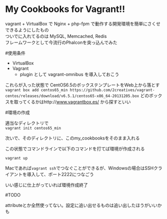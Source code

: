 ﻿My Cookbooks for Vagrant!!
==========================

vagrant + VirtualBox で Nginx + php-fpm で動作する開発環境を簡単にさくせできるようにしたもの  
ついでに入れてるのは MySQL, Memcached, Redis  
フレームワークとして今流行のPhalconを突っ込んでみた

#使用条件

* VirtualBox
* Vagrant
    * plugin として vagrant-omnibus を導入しておこう
    
これらが入った状態で CentOS6.5のボックステンプレートをWeb上から落とす  
`vagrant box add centos65_min https://github.com/2creatives/vagrant-centos/releases/download/v6.5.1/centos65-x86_64-20131205.box`
どのボックスを取ってくるかはhttp://www.vagrantbox.es/ から探すといい

#環境の作成

適当なディレクトリで  
`vagrant init centos65_min`

次いで、そのディレクトリに、このmy_cookbooksをそのまま入れる  

この状態でコマンドラインで以下のコマンドを打てば環境が作成される  

`vagrant up`

Macであれば`vagrant ssh`でつなぐことができるが、Windowsの場合はSSHクライアントを導入して、ポート2222につなごう

いい感じに仕上がっていれば環境作成終了

#TODO

attributeとか全然使ってない。設定に追い出せるものは追い出したほうがいいかも